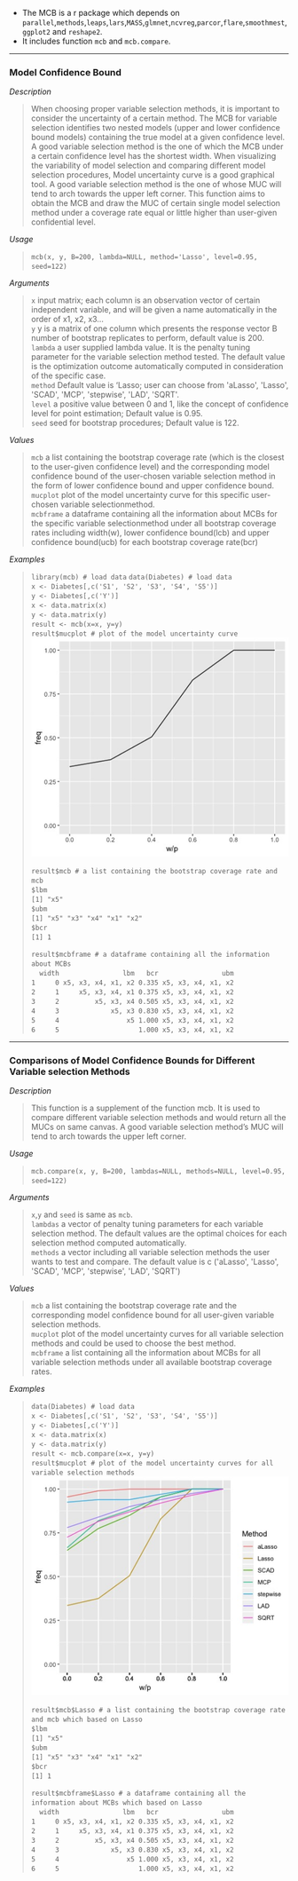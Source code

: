 * The MCB is a r package which depends on `parallel`,`methods`,`leaps`,`lars`,`MASS`,`glmnet`,`ncvreg`,`parcor`,`flare`,`smoothmest`,`ggplot2` and `reshape2`.
* It includes function `mcb` and `mcb.compare`.

---

### Model Confidence Bound
*Description*  
>When choosing proper variable selection methods, it is important to consider the uncertainty of a certain method. The MCB for variable selection identifies two nested models (upper and lower confidence bound models) containing the true model at a given confidence level. A good variable selection method is the one of which the MCB under a certain confidence level has the shortest width. When visualizing the variability of model selection and comparing different model selection procedures, Model uncertainty curve is a good graphical tool. A good variable selection method is the one of whose MUC will tend to arch towards the upper left corner. This function aims to obtain the MCB and draw the MUC of certain single model selection method under a coverage rate equal or little higher than user-given confidential level.
  
*Usage*
>```mcb(x, y, B=200, lambda=NULL, method='Lasso', level=0.95, seed=122)```
  
*Arguments*
>`x` input matrix; each column is an observation vector of certain independent variable, and will be given a name automatically in the order of x1, x2, x3…  
>`y` y is a matrix of one column which presents the response vector B	number of bootstrap replicates to perform, default value is 200.  
>`lambda` a user supplied lambda value. It is the penalty tuning parameter for the variable selection method tested. The default value is the optimization outcome automatically computed in consideration of the specific case.  
>`method` Default value is ‘Lasso; user can choose from 'aLasso', 'Lasso', 'SCAD', 'MCP', 'stepwise', 'LAD', 'SQRT'.  
>`level` a positive value between 0 and 1, like the concept of confidence level for point estimation; Default value is 0.95.  
>`seed` seed for bootstrap procedures; Default value is 122.  
  
*Values*  
>`mcb` a list containing the bootstrap coverage rate (which is the closest to the user-given confidence level) and the corresponding model confidence bound of the user-chosen variable selection method in the form of lower confidence bound and upper confidence bound.  
>`mucplot` plot of the model uncertainty curve for this specific user-chosen variable selectionmethod.  
>`mcbframe` a dataframe containing all the information about MCBs for the specific variable selectionmethod under all bootstrap coverage rates including width(w), lower confidence bound(lcb) and upper confidence bound(ucb) for each bootstrap coverage rate(bcr)  

*Examples*  
>```library(mcb) # load data```
>```data(Diabetes) # load data```  
>```x <- Diabetes[,c('S1', 'S2', 'S3', 'S4', 'S5')]```  
>```y <- Diabetes[,c('Y')]```  
>```x <- data.matrix(x)```  
>```y <- data.matrix(y)```  
>```result <- mcb(x=x, y=y)```  
>```result$mucplot # plot of the model uncertainty curve```  
>  ![](https://github.com/Heming0425/Model_Confidence_Bound/blob/master/example/plot1.jpeg)
>  
>```result$mcb # a list containing the bootstrap coverage rate and mcb```  
>```$lbm```  
>```[1] "x5"```  
>```$ubm```  
>```[1] "x5" "x3" "x4" "x1" "x2"```  
>```$bcr```  
>```[1] 1```  
>  
>```result$mcbframe # a dataframe containing all the information about MCBs```  
>```  width                lbm   bcr                ubm```  
>```1     0 x5, x3, x4, x1, x2 0.335 x5, x3, x4, x1, x2```  
>```2     1     x5, x3, x4, x1 0.375 x5, x3, x4, x1, x2```  
>```3     2         x5, x3, x4 0.505 x5, x3, x4, x1, x2```  
>```4     3             x5, x3 0.830 x5, x3, x4, x1, x2```  
>```5     4                 x5 1.000 x5, x3, x4, x1, x2```  
>```6     5                    1.000 x5, x3, x4, x1, x2```  
  
---

### Comparisons of Model Confidence Bounds for Different Variable selection Methods
*Description*  
>This function is a supplement of the function mcb. It is used to compare different variable selection methods and would return all the MUCs on same canvas. A good variable selection method’s MUC will tend to arch towards the upper left corner.
  
*Usage*
>```mcb.compare(x, y, B=200, lambdas=NULL, methods=NULL, level=0.95, seed=122)```
  
*Arguments*  
>`x`,`y` and `seed` is same as `mcb`.  
>`lambdas` a vector of penalty tuning parameters for each variable selection method. The default values are the optimal choices for each selection method computed automatically.  
>`methods` a vector including all variable selection methods the user wants to test and compare. The default value is c ('aLasso', 'Lasso', 'SCAD', 'MCP', 'stepwise', 'LAD', 'SQRT')  
  
*Values*
>`mcb` a list containing the bootstrap coverage rate and the corresponding model confidence bound for all user-given variable selection methods.  
>`mucplot` plot of the model uncertainty curves for all variable selection methods and could be used to choose the best method.  
>`mcbframe` a list containing all the information about MCBs for all variable selection methods under all available bootstrap coverage rates.  
  
*Examples*
>```data(Diabetes) # load data```  
>```x <- Diabetes[,c('S1', 'S2', 'S3', 'S4', 'S5')]```  
>```y <- Diabetes[,c('Y')]```  
>```x <- data.matrix(x)```  
>```y <- data.matrix(y)```  
>```result <- mcb.compare(x=x, y=y)```  
>```result$mucplot # plot of the model uncertainty curves for all variable selection methods```  
>  ![](https://github.com/Heming0425/Model_Confidence_Bound/blob/master/example/plot2.jpeg)  
>  
>```result$mcb$Lasso # a list containing the bootstrap coverage rate and mcb which based on Lasso```  
>```$lbm```  
>```[1] "x5"```  
>```$ubm```  
>```[1] "x5" "x3" "x4" "x1" "x2"```  
>```$bcr```  
>```[1] 1```  
>  
>```result$mcbframe$Lasso # a dataframe containing all the information about MCBs which based on Lasso```  
>```  width                lbm   bcr                ubm```  
>```1     0 x5, x3, x4, x1, x2 0.335 x5, x3, x4, x1, x2```  
>```2     1     x5, x3, x4, x1 0.375 x5, x3, x4, x1, x2```  
>```3     2         x5, x3, x4 0.505 x5, x3, x4, x1, x2```  
>```4     3             x5, x3 0.830 x5, x3, x4, x1, x2```  
>```5     4                 x5 1.000 x5, x3, x4, x1, x2```  
>```6     5                    1.000 x5, x3, x4, x1, x2```  
  
